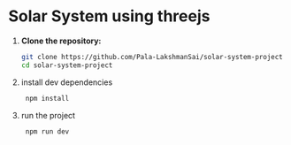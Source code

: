 # Solar System using threejs


1. **Clone the repository:**

   ```bash
   git clone https://github.com/Pala-LakshmanSai/solar-system-project
   cd solar-system-project
2. install dev dependencies 
   ```bash
    npm install
3. run the project
   ```bash
    npm run dev